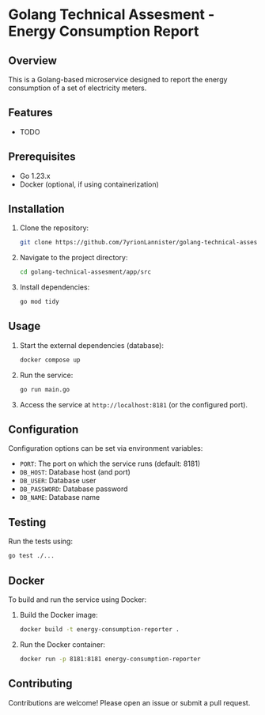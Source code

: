 # Golang Technical Assesment - Energy Consumption Report

## Overview
This is a Golang-based microservice designed to report the energy consumption of a set of electricity meters.

## Features
- TODO

## Prerequisites
- Go 1.23.x
- Docker (optional, if using containerization)

## Installation
1. Clone the repository:
    ```sh
    git clone https://github.com/7yrionLannister/golang-technical-assesment.git
    ```
2. Navigate to the project directory:
    ```sh
    cd golang-technical-assesment/app/src
    ```
3. Install dependencies:
    ```sh
    go mod tidy
    ```

## Usage
1. Start the external dependencies (database):
    ```sh
    docker compose up
    ```
2. Run the service:
    ```sh
    go run main.go
    ```
3. Access the service at `http://localhost:8181` (or the configured port).

## Configuration
Configuration options can be set via environment variables:
- `PORT`: The port on which the service runs (default: 8181)
- `DB_HOST`: Database host (and port)
- `DB_USER`: Database user
- `DB_PASSWORD`: Database password
- `DB_NAME`: Database name

## Testing
Run the tests using:
```sh
go test ./...
```

## Docker
To build and run the service using Docker:
1. Build the Docker image:
    ```sh
    docker build -t energy-consumption-reporter .
    ```
2. Run the Docker container:
    ```sh
    docker run -p 8181:8181 energy-consumption-reporter
    ```

## Contributing
Contributions are welcome! Please open an issue or submit a pull request.
